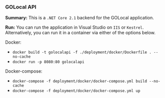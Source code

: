 <h3>GOLocal API</h3>

<b>Summary:</b> This is a `.NET Core 2.1` backend for the GOLocal application.

<b>Run:</b> You can run the application in Visual Studio on `IIS` or `Kestrel`. Alternatively, you can run it in a container via either of the options below.

Docker:
 - `docker build -t golocalapi -f ./deployment/docker/Dockerfile . --no-cache`
 - `docker run -p 8080:80 golocalapi`

Docker-compose:
 - `docker-compose -f deployment/docker/docker-compose.yml build --no-cache`
 - `docker-compose -f deployment/docker/docker-compose.yml up`  
